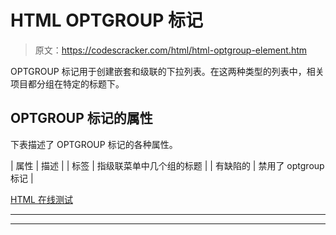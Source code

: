 # HTML OPTGROUP 标记

> 原文：<https://codescracker.com/html/html-optgroup-element.htm>

OPTGROUP 标记用于创建嵌套和级联的下拉列表。在这两种类型的列表中，相关项目都分组在特定的标题下。

## OPTGROUP 标记的属性

下表描述了 OPTGROUP 标记的各种属性。

| 属性 | 描述 |
| 标签 | 指级联菜单中几个组的标题 |
| 有缺陷的 | 禁用了 optgroup 标记 |

[HTML 在线测试](/exam/showtest.php?subid=4)

* * *

* * *